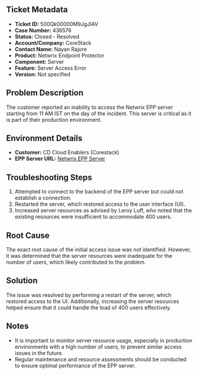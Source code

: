 ## Ticket Metadata
- **Ticket ID:** 500Qk00000M9JgJIAV
- **Case Number:** 436576
- **Status:** Closed - Resolved
- **Account/Company:** CoreStack
- **Contact Name:** Nayan Rajore
- **Product:** Netwrix Endpoint Protector
- **Component:** Server
- **Feature:** Server Access Error
- **Version:** Not specified

## Problem Description
The customer reported an inability to access the Netwrix EPP server starting from 11 AM IST on the day of the incident. This server is critical as it is part of their production environment.

## Environment Details
- **Customer:** CD Cloud Enablers (Corestack)
- **EPP Server URL:** [Netwrix EPP Server](https://1fxchun.hosted.endpointprotector.com/index.php/)

## Troubleshooting Steps
1. Attempted to connect to the backend of the EPP server but could not establish a connection.
2. Restarted the server, which restored access to the user interface (UI).
3. Increased server resources as advised by Leroy Luff, who noted that the existing resources were insufficient to accommodate 400 users.

## Root Cause
The exact root cause of the initial access issue was not identified. However, it was determined that the server resources were inadequate for the number of users, which likely contributed to the problem.

## Solution
The issue was resolved by performing a restart of the server, which restored access to the UI. Additionally, increasing the server resources helped ensure that it could handle the load of 400 users effectively.

## Notes
- It is important to monitor server resource usage, especially in production environments with a high number of users, to prevent similar access issues in the future.
- Regular maintenance and resource assessments should be conducted to ensure optimal performance of the EPP server.
